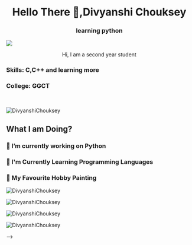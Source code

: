 <h1 align="center">Hello There 🤙,Divyanshi Chouksey </h1>

<h3 align="center"> learning python </h3>


![](https://raw.githubusercontent.com/halfrost/halfrost/master/icons/header_.png)


<p align="center"> Hi, I am a second year student </p>

<h3> Skills: C,C++ and learning more</h3>

<h3> College: GGCT </h3> <br />

<p align="left"> <img src="https://komarev.com/ghpvc/?username=DivyanshiChouksey&label=Profile%20views&color=0e75b6&style=flat" alt="DivyanshiChouksey"> </p>

<h2 align="left"> What I am Doing? </h2>

<h3>🚧 I’m currently working on Python</h3>

<h3>📑 I'm Currently Learning Programming Languages</h3>

<h3>🏅 My Favourite Hobby Painting </h3>


<p align="left"> <img src="https://github-profile-trophy.vercel.app/?username=DivyanshiChouksey" alt="DivyanshiChouksey"> </p>

<p align="left"> <img src="https://github-readme-streak-stats.herokuapp.com/?user=DivyanshiChouksey&" alt="DivyanshiChouksey" > </p>

<p align="left"> <img src="https://github-readme-stats.vercel.app/api/top-langs?username=DivyanshiChouksey&show_icons=true&locale=en&layout=compact" alt="DivyanshiChouksey" > </p>

<p align="left"> <img src="https://github-readme-stats.vercel.app/api?username=DivyanshiChouksey&show_icons=true&locale=en" alt="DivyanshiChouksey" ></p><!-- - 👋 Hi, I’m @DivyanshiChouksey
- 👀 I’m interested in coding
- 🌱 I’m currently learning Python
- 💞️ I’m looking to collaborate on new projects.
<!---
DivyanshiChouksey/DivyanshiChouksey is a ✨ special ✨ repository because its `README.md` (this file) appears on your GitHub profile.
You can click the Preview link to take a look at your changes.
--->
 -->
